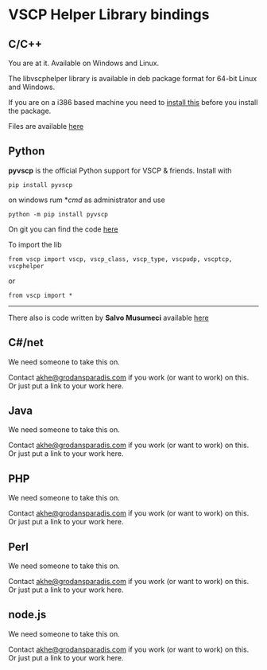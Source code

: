# VSCP Helper Library bindings

## C/C++

You are at it. Available on Windows and Linux.

The libvscphelper library is available in deb package format for 64-bit Linux and Windows.

If you are on a i386 based machine you need to [install this](https///debian.pkgs.org/9/debian-main-i386/libwxbase3.0-0v5_3.0.2+dfsg-4_i386.deb.html) before you install the package.

Files are available [here](http://www.vscp.org/downloads/vscphelper)
## Python

**pyvscp** is the official Python support for VSCP & friends. Install with 

    pip install pyvscp

on windows rum **cmd* as administrator and use

    python -m pip install pyvscp

On git you can find the code [here](https///github.com/grodansparadis/pyvscp)

To import the lib

    from vscp import vscp, vscp_class, vscp_type, vscpudp, vscptcp, vscphelper

or

    from vscp import *
    
----

There also is code written by **Salvo Musumeci** available [here](https///github.com/nos86/VSCP-Helper-for-Python)


## C#/net

We need someone to take this on. 

Contact [akhe@grodansparadis.com](akhe@grodansparadis.com) if you work (or want to work) on this. Or just put a link to your work here.

##  Java

We need someone to take this on. 

Contact [akhe@grodansparadis.com](akhe@grodansparadis.com) if you work (or want to work) on this. Or just put a link to your work here.

##  PHP

We need someone to take this on. 

Contact [akhe@grodansparadis.com](akhe@grodansparadis.com) if you work (or want to work) on this. Or just put a link to your work here.

##  Perl

We need someone to take this on. 

Contact [akhe@grodansparadis.com](akhe@grodansparadis.com) if you work (or want to work) on this. Or just put a link to your work here.

##  node.js

We need someone to take this on. 

Contact [akhe@grodansparadis.com](akhe@grodansparadis.com) if you work (or want to work) on this. Or just put a link to your work here.


